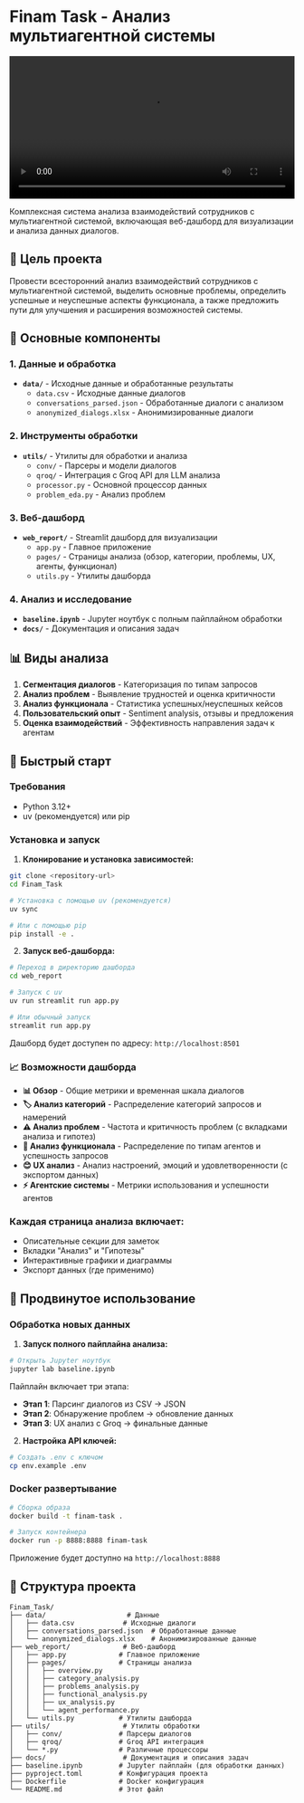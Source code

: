 # Finam Task - Анализ мультиагентной системы

<video width="100%" controls>
  <source src="https://github.com/CrudyLame/Finam_Task/raw/main/media/finam_demo.mp4" type="video/mp4">
  Your browser does not support the video tag.
</video>

Комплексная система анализа взаимодействий сотрудников с мультиагентной системой, включающая веб-дашборд для визуализации и анализа данных диалогов.

## 🎯 Цель проекта

Провести всесторонний анализ взаимодействий сотрудников с мультиагентной системой, выделить основные проблемы, определить успешные и неуспешные аспекты функционала, а также предложить пути для улучшения и расширения возможностей системы.

## 🧩 Основные компоненты

### 1. Данные и обработка
- **`data/`** - Исходные данные и обработанные результаты
  - `data.csv` - Исходные данные диалогов
  - `conversations_parsed.json` - Обработанные диалоги с анализом
  - `anonymized_dialogs.xlsx` - Анонимизированные диалоги

### 2. Инструменты обработки
- **`utils/`** - Утилиты для обработки и анализа
  - `conv/` - Парсеры и модели диалогов
  - `qroq/` - Интеграция с Groq API для LLM анализа
  - `processor.py` - Основной процессор данных
  - `problem_eda.py` - Анализ проблем

### 3. Веб-дашборд
- **`web_report/`** - Streamlit дашборд для визуализации
  - `app.py` - Главное приложение
  - `pages/` - Страницы анализа (обзор, категории, проблемы, UX, агенты, функционал)
  - `utils.py` - Утилиты дашборда

### 4. Анализ и исследование
- **`baseline.ipynb`** - Jupyter ноутбук с полным пайплайном обработки
- **`docs/`** - Документация и описания задач

## 📊 Виды анализа

1. **Сегментация диалогов** - Категоризация по типам запросов
2. **Анализ проблем** - Выявление трудностей и оценка критичности
3. **Анализ функционала** - Статистика успешных/неуспешных кейсов
4. **Пользовательский опыт** - Sentiment analysis, отзывы и предложения
5. **Оценка взаимодействий** - Эффективность направления задач к агентам

## 🚀 Быстрый старт

### Требования
- Python 3.12+
- uv (рекомендуется) или pip

### Установка и запуск

1. **Клонирование и установка зависимостей:**
```bash
git clone <repository-url>
cd Finam_Task

# Установка с помощью uv (рекомендуется)
uv sync

# Или с помощью pip
pip install -e .
```

2. **Запуск веб-дашборда:**
```bash
# Переход в директорию дашборда
cd web_report

# Запуск с uv
uv run streamlit run app.py

# Или обычный запуск
streamlit run app.py
```

Дашборд будет доступен по адресу: `http://localhost:8501`

### 📈 Возможности дашборда

- **📊 Обзор** - Общие метрики и временная шкала диалогов
- **🏷️ Анализ категорий** - Распределение категорий запросов и намерений
- **⚠️ Анализ проблем** - Частота и критичность проблем (с вкладками анализа и гипотез)
- **🔧 Анализ функционала** - Распределение по типам агентов и успешность запросов
- **😊 UX анализ** - Анализ настроений, эмоций и удовлетворенности (с экспортом данных)
- **⚡ Агентские системы** - Метрики использования и успешности агентов

### Каждая страница анализа включает:
- Описательные секции для заметок
- Вкладки "Анализ" и "Гипотезы"
- Интерактивные графики и диаграммы
- Экспорт данных (где применимо)

## 🔧 Продвинутое использование

### Обработка новых данных

1. **Запуск полного пайплайна анализа:**
```bash
# Открыть Jupyter ноутбук
jupyter lab baseline.ipynb
```

Пайплайн включает три этапа:
- **Этап 1**: Парсинг диалогов из CSV → JSON
- **Этап 2**: Обнаружение проблем → обновление данных
- **Этап 3**: UX анализ с Groq → финальные данные

2. **Настройка API ключей:**
```bash
# Создать .env с ключом
cp env.example .env
```

### Docker развертывание

```bash
# Сборка образа
docker build -t finam-task .

# Запуск контейнера
docker run -p 8888:8888 finam-task
```

Приложение будет доступно на `http://localhost:8888`

## 📁 Структура проекта

```
Finam_Task/
├── data/                    # Данные
│   ├── data.csv            # Исходные диалоги  
│   ├── conversations_parsed.json  # Обработанные данные
│   └── anonymized_dialogs.xlsx    # Анонимизированные данные
├── web_report/             # Веб-дашборд
│   ├── app.py             # Главное приложение
│   ├── pages/             # Страницы анализа
│   │   ├── overview.py
│   │   ├── category_analysis.py
│   │   ├── problems_analysis.py
│   │   ├── functional_analysis.py
│   │   ├── ux_analysis.py
│   │   └── agent_performance.py
│   └── utils.py           # Утилиты дашборда
├── utils/                  # Утилиты обработки
│   ├── conv/              # Парсеры диалогов
│   ├── qroq/              # Groq API интеграция
│   └── *.py               # Различные процессоры
├── docs/                   # Документация и описания задач
├── baseline.ipynb         # Jupyter пайплайн (для обработки данных)
├── pyproject.toml         # Конфигурация проекта
├── Dockerfile             # Docker конфигурация
└── README.md              # Этот файл
```
